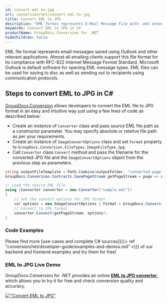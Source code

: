 ```yaml
---
id: convert-eml-to-jpg
url: conversion/net/convert-eml-to-jpg
title: Convert EML to JPG
description: "EML format represents E-Mail Message File with .eml extension. Learn how to convert EML to JPG file programmatically in C# language using GroupDocs.Conversion for .NET library."
keywords: Convert EML to JPG in C#
productName: GroupDocs.Conversion for .NET
hideChildren: False
---
```


EML file format represents email messages saved using Outlook and other relevant applications. Almost all emailing clients support this file format for its compliance with RFC-822 Internet Message Format Standard. Microsoft Outlook is default software for opening EML message types. EML files can be used for saving to disc as well as sending out to recipients using communication protocols.

## Steps to convert EML to JPG in C#

[GroupDocs.Conversion](https://products.groupdocs.com/conversion/net) allows developers to convert the EML file to JPG format in an easy and intuitive way just using a few lines of code as described below:

* Create an instance of `Converter` class and pass source EML file path as a constructor parameter. You may specify absolute or relative file path as per your requirements. 
* Create an instance of `ImageConvertOptions` class and set `Format` property to `GroupDocs.Conversion.FileTypes.ImageFileType.Jpg`.
* Call `Converter` class `Convert` method and pass the filename for the converted JPG file and the `ImageConvertOptions` object from the previous step as parameters.

```csharp
string outputFileTemplate = Path.Combine(outputFolder, "converted-page-{0}.jpg");
GroupDocs.Conversion.Contracts.SavePageStream getPageStream = page => new FileStream(string.Format(outputFileTemplate, page), FileMode.Create);

// Load the source EML file
using (Converter converter = new Converter("sample.eml"))
{
    // Set the convert options for JPG format
    var options = new ImageConvertOptions { Format = GroupDocs.Conversion.FileTypes.ImageFileType.Jpg };   
    // Convert to JPG format
    converter.Convert(getPageStream, options);
}
```

### Code Examples

Please find more [use-cases and complete C# sources]({{< ref "conversion/net/developer-guide/examples-and-demos.md" >}}) of our backend and frontend examples and try them for free!

### EML to JPG Live Demo

GroupDocs.Conversion for .NET provides an online [**EML to JPG converter**](https://products.groupdocs.app/conversion/eml-to-jpg), which allows you to try it for free and check conversion quality and accuracy.

[!["Convert EML to JPG"](conversion/net/images/convert-to-jpg/convert-eml-to-jpg.png)](https://products.groupdocs.app/conversion/eml-to-jpg)